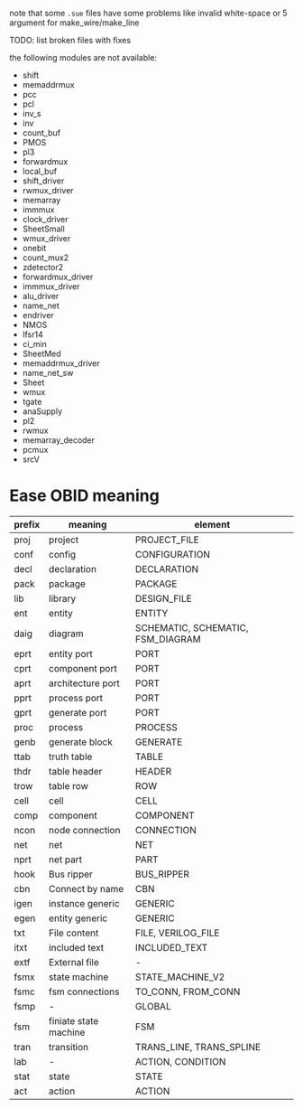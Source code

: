 note that some `.sue` files have some problems like invalid white-space or 5 argument for make_wire/make_line

TODO: list broken files with fixes

the following modules are not available:

-  shift
-  memaddrmux
-  pcc
-  pcl
-  inv_s
-  inv
-  count_buf
-  PMOS
-  pl3
-  forwardmux
-  local_buf
-  shift_driver
-  rwmux_driver
-  memarray
-  immmux
-  clock_driver
-  SheetSmall
-  wmux_driver
-  onebit
-  count_mux2
-  zdetector2
-  forwardmux_driver
-  immmux_driver
-  alu_driver
-  name_net
-  endriver
-  NMOS
-  lfsr14
-  ci_min
-  SheetMed
-  memaddrmux_driver
-  name_net_sw
-  Sheet
-  wmux
-  tgate
-  anaSupply
-  pl2
-  rwmux
-  memarray_decoder
-  pcmux
-  srcV


# Ease OBID meaning

| prefix | meaning | element |
| -------|---------|---------|
| proj | project | PROJECT_FILE |
| conf | config | CONFIGURATION |
| decl | declaration | DECLARATION |
| pack | package | PACKAGE | PACKAGE_FILE | 
| lib | library | DESIGN_FILE |
| ent | entity | ENTITY |
| daig | diagram | SCHEMATIC, SCHEMATIC, FSM_DIAGRAM |
| eprt | entity port | PORT |
| cprt | component port | PORT |
| aprt | architecture port | PORT |
| pprt | process port | PORT |
| gprt | generate port | PORT |
| proc | process | PROCESS |
| genb | generate block | GENERATE |
| ttab | truth table | TABLE |
| thdr | table header | HEADER |
| trow | table row | ROW |
| cell | cell | CELL |
| comp | component | COMPONENT |
| ncon | node connection | CONNECTION |
| net | net| NET |
| nprt | net part | PART |
| hook | Bus ripper| BUS_RIPPER |
| cbn | Connect by name | CBN |
| igen | instance generic | GENERIC |
| egen | entity generic | GENERIC |
| txt | File content | FILE, VERILOG_FILE |
| itxt | included text	| INCLUDED_TEXT |
| extf | External file | - |
| fsmx | state machine | STATE_MACHINE_V2 |
| fsmc | fsm connections | TO_CONN, FROM_CONN |
| fsmp | - | GLOBAL |
| fsm | finiate state machine | FSM |
| tran | transition | TRANS_LINE, TRANS_SPLINE |
| lab | - | ACTION, CONDITION |
| stat | state | STATE |
| act | action | ACTION |
